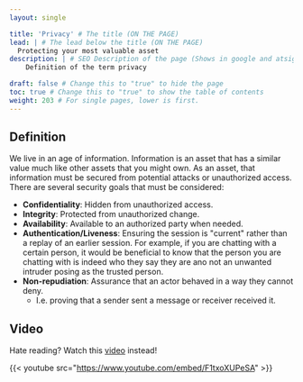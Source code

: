 ```yaml
---
layout: single

title: 'Privacy' # The title (ON THE PAGE)
lead: | # The lead below the title (ON THE PAGE)
  Protecting your most valuable asset
description: | # SEO Description of the page (Shows in google and atsign.dev search)
    Definition of the term privacy

draft: false # Change this to "true" to hide the page
toc: true # Change this to "true" to show the table of contents
weight: 203 # For single pages, lower is first.
---
```


## Definition

We live in an age of information. Information is an asset that has a similar value much like other assets that you might own. As an asset, that information must be secured from potential attacks or unauthorized access. There are several security goals that must be considered:
  - **Confidentiality**: Hidden from unauthorized access.
  - **Integrity**: Protected from unauthorized change.
  - **Availability**: Available to an authorized party when needed.
  - **Authentication/Liveness**: Ensuring the session is "current" rather than a replay of an earlier session. For example, if you are chatting with a certain person, it would be beneficial to know that the person you are chatting with is indeed who they say they are ano not an unwanted intruder posing as the trusted person.
  - **Non-repudiation**: Assurance that an actor behaved in a way they cannot deny.
    - I.e. proving that a sender sent a message or receiver received it.

## Video

Hate reading? Watch this [video](https://www.youtube.com/watch?v=F1txoXUPeSA) instead!

{{< youtube src="https://www.youtube.com/embed/F1txoXUPeSA" >}}
